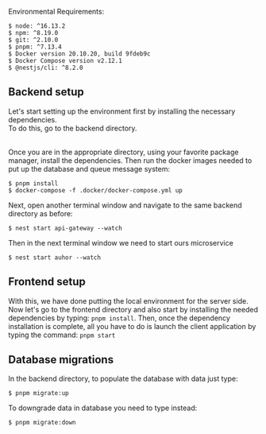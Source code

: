 Environmental Requirements: </br>
```
$ node: ^16.13.2
$ npm: ^8.19.0 
$ git: ^2.10.0 
$ pnpm: ^7.13.4 
$ Docker version 20.10.20, build 9fdeb9c 
$ Docker Compose version v2.12.1 
$ @nestjs/cli: ^8.2.0 
```

## Backend setup

Let's start setting up the environment first by installing the necessary dependencies. <br/>
To do this, go to the backend directory. <br/> <br/>


Once you are in the appropriate directory, using your favorite package manager, install the dependencies.
Then run the docker images needed to put up the database and queue message system:
```
$ pnpm install
$ docker-compose -f .docker/docker-compose.yml up
```

Next, open another terminal window and navigate to the same backend directory as before:
```
$ nest start api-gateway --watch
```
Then in the next terminal window we need to start ours microservice
```
$ nest start auhor --watch
```

## Frontend setup
With this, we have done putting the local environment for the server side. 
Now let's go to the frontend directory and also start by installing the needed dependencies by typing: 
`pnpm install`. Then, once the dependency installation is complete, 
all you have to do is launch the client application by typing the command: `pnpm start` 

## Database migrations
In the backend directory, to populate the database with data just type:
```
$ pnpm migrate:up
```
To downgrade data in database you need to type instead:
```
$ pnpm migrate:down
```